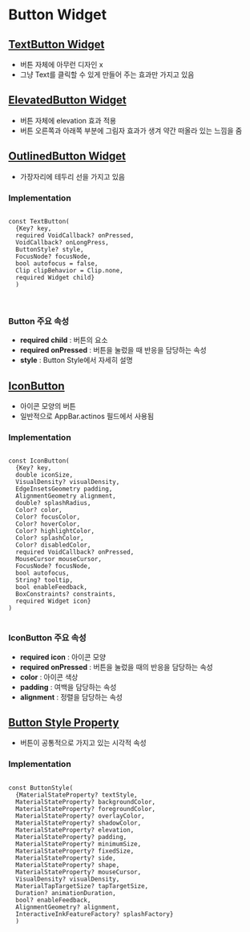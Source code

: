 # Button Widget

## <a href='https://api.flutter.dev/flutter/material/TextButton-class.html'>TextButton Widget</a>
  - 버튼 자체에 아무런 디자인 x
  - 그냥 Text를 클릭할 수 있게 만들어 주는 효과만 가지고 있음

## <a href='https://api.flutter.dev/flutter/material/ElevatedButton-class.html'>ElevatedButton Widget</a>
  - 버튼 자체에 elevation 효과 적용
  - 버튼 오른쪽과 아래쪽 부분에 그림자 효과가 생겨 약간 떠올라 있는 느낌을 줌

## <a href='https://api.flutter.dev/flutter/material/OutlinedButton-class.html'>OutlinedButton Widget</a>
  - 가장자리에 테두리 선을 가지고 있음


### Implementation
<pre>
<code>
const TextButton(
  {Key? key,
  required VoidCallback? onPressed,
  VoidCallback? onLongPress,
  ButtonStyle? style,
  FocusNode? focusNode,
  bool autofocus = false,
  Clip clipBehavior = Clip.none,
  required Widget child}
  )
  </code>
  </pre>

### Button 주요 속성
- **required child** : 버튼의 요소
- **required onPressed** : 버튼을 눌렀을 때 반응을 담당하는 속성
- **style** : Button Style에서 자세히 설명

## <a href='https://api.flutter.dev/flutter/material/IconButton-class.html'>IconButton</a>
  - 아이콘 모양의 버튼
  - 일반적으로 AppBar.actinos 필드에서 사용됨

### Implementation
<pre>
<code>
const IconButton(
  {Key? key,
  double iconSize,
  VisualDensity? visualDensity,
  EdgeInsetsGeometry padding,
  AlignmentGeometry alignment,
  double? splashRadius,
  Color? color,
  Color? focusColor,
  Color? hoverColor,
  Color? highlightColor,
  Color? splashColor,
  Color? disabledColor,
  required VoidCallback? onPressed,
  MouseCursor mouseCursor,
  FocusNode? focusNode,
  bool autofocus,
  String? tooltip,
  bool enableFeedback,
  BoxConstraints? constraints,
  required Widget icon}
)
</code>
</pre>

### IconButton 주요 속성
- **required icon** : 아이콘 모양
- **required onPressed** : 버튼을 눌렀을 때의 반응을 담당하는 속성
- **color** : 아이콘 색상
- **padding** : 여백을 담당하는 속성
- **alignment** : 정렬을 담당하는 속성


## <a href='https://api.flutter.dev/flutter/material/ButtonStyle-class.html'>Button Style Property</a>
  - 버튼이 공통적으로 가지고 있는 시각적 속성

### Implementation
<pre>
<code>
const ButtonStyle(
  {MaterialStateProperty<TextStyle?>? textStyle,
  MaterialStateProperty<Color?>? backgroundColor,
  MaterialStateProperty<Color?>? foregroundColor,
  MaterialStateProperty<Color?>? overlayColor,
  MaterialStateProperty<Color?>? shadowColor,
  MaterialStateProperty<double?>? elevation,
  MaterialStateProperty<EdgeInsetsGeometry?>? padding,
  MaterialStateProperty<Size?>? minimumSize,
  MaterialStateProperty<Size?>? fixedSize,
  MaterialStateProperty<BorderSide?>? side,
  MaterialStateProperty<OutlinedBorder?>? shape,
  MaterialStateProperty<MouseCursor?>? mouseCursor,
  VisualDensity? visualDensity,
  MaterialTapTargetSize? tapTargetSize,
  Duration? animationDuration,
  bool? enableFeedback,
  AlignmentGeometry? alignment,
  InteractiveInkFeatureFactory? splashFactory}
  )
</code>
</pre>



